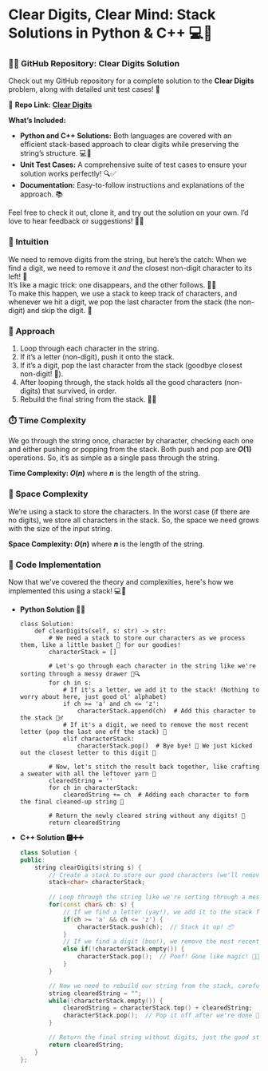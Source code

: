 # Clear Digits, Clear Mind: Stack Solutions in Python & C++ 💻🐍
### 🧑‍💻 GitHub Repository: Clear Digits Solution
Check out my GitHub repository for a complete solution to the **Clear Digits** problem, along with detailed unit test cases! 🚀

🔗 **Repo Link:** **[Clear Digits](https://github.com/madiv9820/10_02_2025--3174_Clear_Digits)**

**What’s Included:**
- **Python and C++ Solutions:** Both languages are covered with an efficient stack-based approach to clear digits while preserving the string’s structure. 💻🐍
- **Unit Test Cases:** A comprehensive suite of test cases to ensure your solution works perfectly! 🔍✅
- **Documentation:** Easy-to-follow instructions and explanations of the approach. 📚

Feel free to check it out, clone it, and try out the solution on your own. I’d love to hear feedback or suggestions! 🤖💬

### 🧠 Intuition
We need to remove digits from the string, but here’s the catch: When we find a digit, we need to remove it *and* the closest non-digit character to its left! 🧐  
It’s like a magic trick: one disappears, and the other follows. 🎩✨  
To make this happen, we use a stack to keep track of characters, and whenever we hit a digit, we pop the last character from the stack (the non-digit) and skip the digit. 🔮

### 🚀 Approach
1. Loop through each character in the string.
2. If it’s a letter (non-digit), push it onto the stack.
3. If it’s a digit, pop the last character from the stack (goodbye closest non-digit! 👋).
4. After looping through, the stack holds all the good characters (non-digits) that survived, in order.
5. Rebuild the final string from the stack. 🧵🎉

### ⏱️ Time Complexity
We go through the string once, character by character, checking each one and either pushing or popping from the stack. Both push and pop are **$O(1)$** operations. So, it’s as simple as a single pass through the string.

**Time Complexity: $O(n)$** where **$n$** is the length of the string.

### 💾 Space Complexity
We’re using a stack to store the characters. In the worst case (if there are no digits), we store all characters in the stack. So, the space we need grows with the size of the input string.

**Space Complexity: $O(n)$** where **$n$** is the length of the string.

### 📝 Code Implementation
Now that we've covered the theory and complexities, here's how we implemented this using a stack! 💻🚀
- **Python Solution 🐍💡**
    ```python3 []
    class Solution:
        def clearDigits(self, s: str) -> str:
            # We need a stack to store our characters as we process them, like a little basket 🧺 for our goodies!
            characterStack = []  
            
            # Let's go through each character in the string like we're sorting through a messy drawer 🧦🔍
            for ch in s:
                # If it's a letter, we add it to the stack! (Nothing to worry about here, just good ol' alphabet)
                if ch >= 'a' and ch <= 'z':
                    characterStack.append(ch)  # Add this character to the stack 🏋️‍♂️
                # If it's a digit, we need to remove the most recent letter (pop the last one off the stack) 🤯
                elif characterStack:
                    characterStack.pop()  # Bye bye! 💨 We just kicked out the closest letter to this digit 🚪

            # Now, let's stitch the result back together, like crafting a sweater with all the leftover yarn 🧶
            clearedString = ''  
            for ch in characterStack:
                clearedString += ch  # Adding each character to form the final cleaned-up string 🧵

            # Return the newly cleared string without any digits! 🎉
            return clearedString
    ```
- **C++ Solution 🅲➕➕**
    ```cpp []
    class Solution {
    public:
        string clearDigits(string s) {
            // Create a stack to store our good characters (we'll remove digits and keep the good ones!) 🧺✨
            stack<char> characterStack;  
            
            // Loop through the string like we're sorting through a messy bag of stuff 🛍️
            for(const char& ch: s) {
                // If we find a letter (yay!), we add it to the stack for safekeeping 🏋️‍♂️
                if(ch >= 'a' && ch <= 'z') {
                    characterStack.push(ch);  // Stack it up! 📦
                } 
                // If we find a digit (boo!), we remove the most recent letter from the stack (bye-bye, buddy!) 👋
                else if(!characterStack.empty()) {
                    characterStack.pop();  // Poof! Gone like magic! 🎩✨
                }
            }

            // Now we need to rebuild our string from the stack, carefully one character at a time 🧵🪡
            string clearedString = "";
            while(!characterStack.empty()) {
                clearedString = characterStack.top() + clearedString;  // Add the top of the stack to the front 🏗️
                characterStack.pop();  // Pop it off after we're done 🎯
            }

            // Return the final string without digits, just the good stuff left behind! 🎉
            return clearedString;
        }
    };    
    ```
